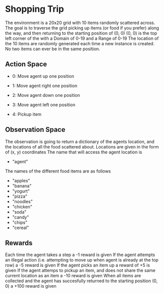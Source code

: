 # **Shopping Trip** 

The environment is a 20x20 grid with 10 items randomly scattered across.
The goal is to traverse the grid picking up items (or food if you prefer) along the way, and then returning to the starting position of (0, 0)
(0, 0) is the top left corner of the with a Domain of 0-19 and a Range of 0-19
The location of the 10 items are randomly generated each time a new instance is created. No two items can ever be in the same position.

## **Action Space** 

- 0: Move agent up one position

- 1: Move agent right one position

- 2: Move agent down one position

- 3: Move agent left one position

- 4: Pickup item

## **Observation Space**

The observation is going to return a dictionary of the agents location, and the locations of all the food scattered about.
Locations are given in the form of (x, y) coordinates
The name that will access the agent location is 

- "agent"

The names of the different food items are as follows

- "apples"
- "banana"
- "yogurt"
- "pizza"
- "noodles"
- "chicken"
- "soda"
- "candy"
- "chips"
- "cereal"

## **Rewards**

Each time the agent takes a step a -1 reward is given
If the agent attempts an illegal action (i.e. attempting to move up when agent is already at the top row) a -5 reward is given
If the agent picks an item up a reward of +5 is given
If the agent attemps to pickup an item, and does not share the same current location as an item a -10 reward is given
When all items are collected and the agent has succesfully returned to the starting position (0, 0) a +100 reward is given

